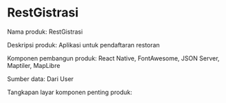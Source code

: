 # RestGistrasi
Nama produk: RestGistrasi

Deskripsi produk: Aplikasi untuk pendaftaran restoran 

Komponen pembangun produk: React Native, FontAwesome, JSON Server, Maptiler, MapLibre

Sumber data: Dari User 

Tangkapan layar komponen penting produk: 
 